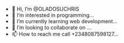 - 👋 Hi, I’m @OLADOSUCHRIS
- 👀 I’m interested in programming...
- 🌱 I’m currently learning web development...
- 💞️ I’m looking to collaborate on ...
- 📫 How to reach me call +2348087598127...

<!---
OLADOSUCHRIS/OLADOSUCHRIS is a ✨ special ✨ repository because its `README.md` (this file) appears on your GitHub profile.
You can click the Preview link to take a look at your changes.
--->
